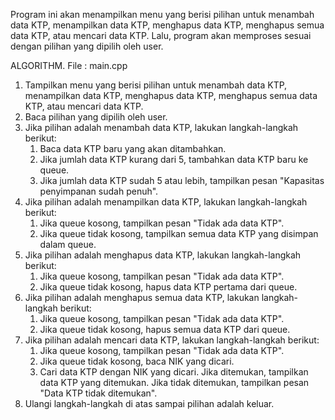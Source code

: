 Program ini akan menampilkan menu yang berisi pilihan untuk menambah data KTP, menampilkan data KTP, menghapus data KTP, menghapus semua data KTP, atau mencari data KTP. Lalu, program akan memproses sesuai dengan pilihan yang dipilih oleh user.

ALGORITHM. File : main.cpp

1. Tampilkan menu yang berisi pilihan untuk menambah data KTP, menampilkan data KTP, menghapus data KTP, menghapus semua data KTP, atau mencari data KTP.
2. Baca pilihan yang dipilih oleh user.
3. Jika pilihan adalah menambah data KTP, lakukan langkah-langkah berikut:
   1. Baca data KTP baru yang akan ditambahkan.
   2. Jika jumlah data KTP kurang dari 5, tambahkan data KTP baru ke queue.
   3. Jika jumlah data KTP sudah 5 atau lebih, tampilkan pesan "Kapasitas penyimpanan sudah penuh".
4. Jika pilihan adalah menampilkan data KTP, lakukan langkah-langkah berikut:
   1. Jika queue kosong, tampilkan pesan "Tidak ada data KTP".
   2. Jika queue tidak kosong, tampilkan semua data KTP yang disimpan dalam queue.
5. Jika pilihan adalah menghapus data KTP, lakukan langkah-langkah berikut:
   1. Jika queue kosong, tampilkan pesan "Tidak ada data KTP".
   2. Jika queue tidak kosong, hapus data KTP pertama dari queue.
6. Jika pilihan adalah menghapus semua data KTP, lakukan langkah-langkah berikut:
   1. Jika queue kosong, tampilkan pesan "Tidak ada data KTP".
   2. Jika queue tidak kosong, hapus semua data KTP dari queue.
7. Jika pilihan adalah mencari data KTP, lakukan langkah-langkah berikut:
   1. Jika queue kosong, tampilkan pesan "Tidak ada data KTP".
   2. Jika queue tidak kosong, baca NIK yang dicari.
   3. Cari data KTP dengan NIK yang dicari. Jika ditemukan, tampilkan data KTP yang ditemukan. Jika tidak ditemukan, tampilkan pesan "Data KTP tidak ditemukan".
8. Ulangi langkah-langkah di atas sampai pilihan adalah keluar.
